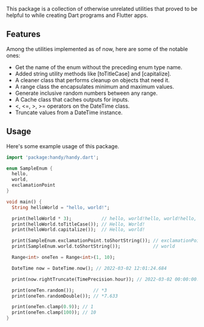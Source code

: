 This package is a collection of otherwise unrelated utilities that proved
to be helpful to while creating Dart programs and Flutter apps.

## Features

Among the utilities implemented as of now, here are some of the notable ones:

* Get the name of the enum without the preceding enum type name.
* Added string utility methods like [toTitleCase] and [capitalize].
* A cleaner class that performs cleanup on objects that need it.
* A range class the encapsulates minimum and maximum values.
* Generate inclusive random numbers between any range.
* A Cache class that caches outputs for inputs.
* <, <=, >, >= operators on the DateTime class.
* Truncate values from a DateTime instance.

## Usage

Here's some example usage of this package.

```dart
import 'package:handy/handy.dart';

enum SampleEnum {
  hello,
  world,
  exclamationPoint
}

void main() {
  String helloWorld = "hello, world!";

  print(helloWorld * 3);           // hello, world!hello, world!hello, world!
  print(helloWorld.toTitleCase()); // Hello, World!
  print(helloWorld.capitalize());  // Hello, world!

  print(SampleEnum.exclamationPoint.toShortString()); // exclamationPoint
  print(SampleEnum.world.toShortString());            // world

  Range<int> oneTen = Range<int>(1, 10);

  DateTime now = DateTime.now(); // 2022-03-02 12:01:24.684

  print(now.rightTruncate(TimePrecision.hour)); // 2022-03-02 00:00:00.000

  print(oneTen.random());       // *3
  print(oneTen.randomDouble()); // *7.633

  print(oneTen.clamp(0.9)); // 1
  print(oneTen.clamp(100)); // 10
}
```